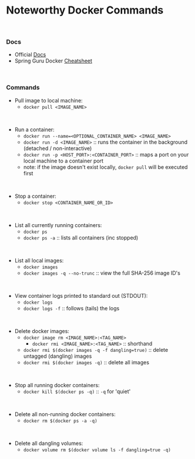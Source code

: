 # Noteworthy Docker Commands

<br>

### Docs
* Official [Docs](https://docs.docker.com/)
* Spring Guru Docker [Cheatsheet](
https://springframework.guru/docker-cheat-sheet-for-spring-devlopers/)

<br>

### Commands
* Pull image to local machine:
    * `docker pull <IMAGE_NAME>`

<br>

* Run a container:
    * `docker run --name=<OPTIONAL_CONTAINER_NAME> <IMAGE_NAME>`
    * `docker run -d <IMAGE_NAME>` :: runs the container in the background (detached / non-interactive)
    * `docker run -p <HOST_PORT>:<CONTAINER_PORT>` :: maps a port on your local machine to a container port
    * note: if the image doesn't exist locally, `docker pull` will be executed first

<br>

* Stop a container:
    * `docker stop <CONTAINER_NAME_OR_ID>`

<br>

* List all currently running containers:
    * `docker ps`
    * `docker ps -a` :: lists all containers (inc stopped)

<br>

* List all local images:
    * `docker images`
    * `docker images -q --no-trunc` :: view the full SHA-256 image ID's

<br>

* View container logs printed to standard out (STDOUT):
    * `docker logs`
    * `docker logs -f` :: follows (tails) the logs

<br>

* Delete docker images:
    * `docker image rm <IMAGE_NAME>:<TAG_NAME>`
        * `docker rmi <IMAGE_NAME>:<TAG_NAME>` :: shorthand
    * `docker rmi $(docker images -q -f dangling=true)` :: delete untagged (dangling) images
    * `docker rmi $(docker images -q)` :: delete all images

<br>

* Stop all running docker containers:
    * `docker kill $(docker ps -q)` :: `-q` for 'quiet'

<br>

* Delete all non-running docker containers:
    * `docker rm $(docker ps -a -q)`

<br>

* Delete all dangling volumes:
    * `docker volume rm $(docker volume ls -f dangling=true -q)`